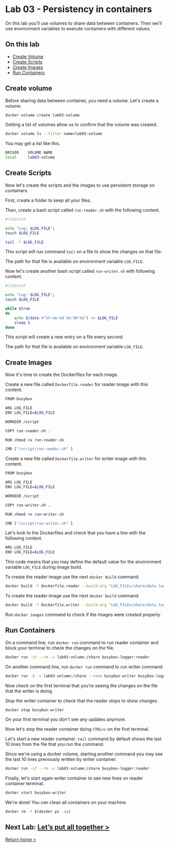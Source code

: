 # Lab 03 - Persistency in containers

On this lab you'll use volumes to share data between containers.
Then we'll use environment variables to execute containers with different values.

## On this lab

- [Create Volume](lab03.md#create-volume)
- [Create Scripts](lab03.md#create-scripts)
- [Create Images](lab03.md#create-images)
- [Run Containers](lab03.md#run-containers)

## Create volume

Before sharing data between container, you need a volume. Let's create a volume.

```bash
docker volume create lab03-volume
```

Getting a list of volumes allow us to confirm that the volume was created.

```bash
docker volume ls --filter name=lab03-volume
```

You may get a list like this.

```bash
DRIVER    VOLUME NAME
local     lab03-volume
```

## Create Scripts

Now let's create the scripts and the images to use persistent storage on containers.

First, create a folder to keep all your files.

Then, create a bash script called `run-reader.sh` with the following content.

```bash
#!/bin/sh

echo "Log: $LOG_FILE";
touch $LOG_FILE

tail -f $LOG_FILE
```

This script will run command `tail` on a file to show the changes on that file.

The path for that file is available on environment variable `LOG_FILE`.

Now let's create another bash script called `run-writer.sh` with following content.

```bash
#!/bin/sh

echo "Log: $LOG_FILE";
touch $LOG_FILE

while $true
do 
    echo $(date +"%Y-%m-%d %H:%M:%S") >> $LOG_FILE
    sleep 1
done
```

This script will create a new entry on a file every second.

The path for that file is available on environment variable `LOG_FILE`.

## Create Images

Now it's time to create the Dockerfiles for each image.

Create a new file called `Dockerfile.reader` for reader image with this content.

```bash
FROM busybox

ARG LOG_FILE
ENV LOG_FILE=$LOG_FILE

WORKDIR /script

COPY run-reader.sh .

RUN chmod +x run-reader.sh

CMD ["/script/run-reader.sh" ]
```

Create a new file called `Dockerfile.writer` for writer image with this content.

```bash
FROM busybox

ARG LOG_FILE
ENV LOG_FILE=$LOG_FILE

WORKDIR /script

COPY run-writer.sh .

RUN chmod +x run-writer.sh

CMD ["/script/run-writer.sh" ]
```

Let's look to the Dockerfiles and check that you have a line with the following content.

```bash
ARG LOG_FILE
ENV LOG_FILE=$LOG_FILE
```

This code means that you may define the default value for the environment variable `LOG_FILE` during image build.

To create the reader image use the next `docker build` command.

```bash
docker build -f Dockerfile.reader --build-arg "LOG_FILE=/share/data.log" -t busybox-logger:reader .
```

To create the reader image use the next `docker build` command.

```bash
docker build -f Dockerfile.writer --build-arg "LOG_FILE=/share/data.log" -t busybox-logger:writer .
```

Run `docker images` command to check if the images were created properly.

## Run Containers

On a command line, run `docker run` command to run reader container and block your terminal to check the changes on the file.

```bash
docker run -it --rm -v lab03-volume:/share busybox-logger:reader
```

On another command line, run `docker run` command to run writer command.

```bash
docker run -d -v lab03-volume:/share --name busybox-writer busybox-logger:writer
```

Now check on the first terminal that you're seeing the changes on the file that the writer is doing.

Stop the writer container to check that the reader stops to show changes.

```bash
docker stop busybox-writer
```

On your first terminal you don't see any updates anymore.

Now let's stop the reader container doing `CTRL+c` on the first terminal.

Let's start a new reader container. `tail` command by default shows the last 10 lines from the file that you run the command.

Since we're using a docker volume, starting another command you may see the last 10 lines previously written by writer container.

```bash
docker run -it --rm -v lab03-volume:/share busybox-logger:reader
```

Finally, let's start again writer container to see new lines on reader container terminal.

```bash
docker start busybox-writer
```

We're done! You can clean all containers on your machine.

```bash
docker rm -f $(docker ps -aq)
```

## Next Lab: [Let’s put all together >](lab04.md)

[Return home >](../README.md#labs)
